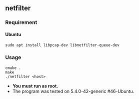 ## netfilter
### Requirement
#### Ubuntu
```
sudo apt install libpcap-dev libnetfilter-queue-dev
```
### Usage
```
cmake .
make
./netfilter <host>
```
* <b>You must run as root.</b>
* The program was tested on 5.4.0-42-generic #46-Ubuntu.